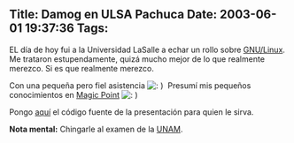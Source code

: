 Title: Damog en ULSA Pachuca
Date: 2003-06-01 19:37:36
Tags: 
---
<p>EL día de hoy fui a la Universidad LaSalle a echar un rollo sobre <a href="http://web.archive.org/web/20030611122152/http://www.linux.org.mx/">GNU/Linux</a>. Me trataron estupendamente, quizá mucho mejor de lo que realmente merezco. Si es que realmente merezco.</p>

<p>Con una pequeña pero fiel asistencia <img alt=": ) " src="http://web.archive.org/web/20030611122152/http://www.damog.org/blog/b2-img/smilies/icon_smile.gif"/> Presumí mis pequeños conocimientos en <a href="http://web.archive.org/web/20030611122152/http://www.mew.org/mgp/">Magic Point</a> <img alt=": ) " src="http://web.archive.org/web/20030611122152/http://www.damog.org/blog/b2-img/smilies/icon_smile.gif"/></p>

<p>Pongo <a href="http://web.archive.org/web/20030611122152/http://www.damog.org/soft/presentacion.tar.gz">aquí</a> el código fuente de la presentación para quien le sirva.</p>

<p><strong>Nota mental:</strong> Chingarle al examen de la <a href="http://web.archive.org/web/20030611122152/http://unam.mx/">UNAM</a>.</p>
